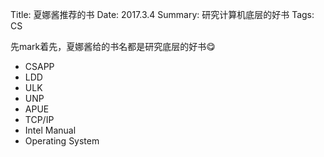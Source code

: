Title: 夏娜酱推荐的书
Date: 2017.3.4
Summary: 研究计算机底层的好书
Tags: CS

先mark着先，夏娜酱给的书名都是研究底层的好书😋

- CSAPP
- LDD
- ULK
- UNP
- APUE
- TCP/IP
- Intel Manual
- Operating System
